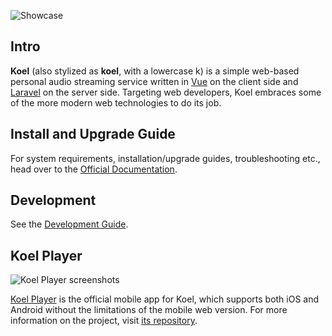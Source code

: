 ![Showcase](https://user-images.githubusercontent.com/8056274/115028055-bc02a280-9ec4-11eb-991c-69cd2a45b69c.png)

## Intro

**Koel** (also stylized as **koel**, with a lowercase k) is a simple web-based personal audio streaming service written
in [Vue](http://vuejs.org/) on the client side and [Laravel](http://laravel.com/) on the server side. Targeting web
developers, Koel embraces some of the more modern web technologies to do its job.

## Install and Upgrade Guide

For system requirements, installation/upgrade guides, troubleshooting etc., head over to
the [Official Documentation](https://docs.koel.dev).

## Development

See the [Development Guide](https://docs.koel.dev/#local-development).

## Koel Player

![Koel Player screenshots](https://user-images.githubusercontent.com/8056274/126907318-f3e1e09d-556e-4696-8277-29fd5332aaa1.jpg)

[Koel Player](https://github.com/koel/player) is the official mobile app for Koel, which supports both iOS and Android
without the limitations of the mobile web version. For more information on the project,
visit [its repository](https://github.com/koel/player).
